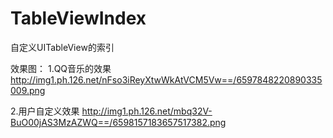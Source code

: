 TableViewIndex
==============

自定义UITableView的索引

效果图：
1.QQ音乐的效果
http://img1.ph.126.net/nFso3iReyXtwWkAtVCM5Vw==/6597848220890335009.png

2.用户自定义效果
http://img1.ph.126.net/mbq32V-BuO00jAS3MzAZWQ==/6598157183657517382.png
